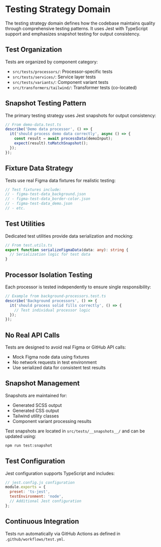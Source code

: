 # Testing Strategy Domain

The testing strategy domain defines how the codebase maintains quality through comprehensive testing patterns. It uses Jest with TypeScript support and emphasizes snapshot testing for output consistency.

## Test Organization

Tests are organized by component category:

- `src/tests/processors/`: Processor-specific tests
- `src/tests/services/`: Service layer tests  
- `src/tests/variants/`: Component variant tests
- `src/transformers/tailwind/`: Transformer tests (co-located)

## Snapshot Testing Pattern

The primary testing strategy uses Jest snapshots for output consistency:

```typescript
// From demo-data.test.ts
describe('Demo data processor', () => {
  it('should process demo data correctly', async () => {
    const result = await processData(demoInput);
    expect(result).toMatchSnapshot();
  });
});
```

## Fixture Data Strategy

Tests use real Figma data fixtures for realistic testing:

```typescript
// Test fixtures include:
// - figma-test-data_background.json
// - figma-test-data_border-color.json  
// - figma-test-data_demo.json
// - etc.
```

## Test Utilities

Dedicated test utilities provide data serialization and mocking:

```typescript
// From test.utils.ts
export function serializeFigmaData(data: any): string {
  // Serialization logic for test data
}
```

## Processor Isolation Testing

Each processor is tested independently to ensure single responsibility:

```typescript
// Example from background-processors.test.ts
describe('Background processors', () => {
  it('should process solid fills correctly', () => {
    // Test individual processor logic
  });
});
```

## No Real API Calls

Tests are designed to avoid real Figma or GitHub API calls:

- Mock Figma node data using fixtures
- No network requests in test environment
- Use serialized data for consistent test results

## Snapshot Management

Snapshots are maintained for:

- Generated SCSS output
- Generated CSS output  
- Tailwind utility classes
- Component variant processing results

Test snapshots are located in `src/tests/__snapshots__/` and can be updated using:

```bash
npm run test:snapshot
```

## Test Configuration

Jest configuration supports TypeScript and includes:

```javascript
// jest.config.js configuration
module.exports = {
  preset: 'ts-jest',
  testEnvironment: 'node',
  // Additional Jest configuration
};
```

## Continuous Integration

Tests run automatically via GitHub Actions as defined in `.github/workflows/test.yml`.
